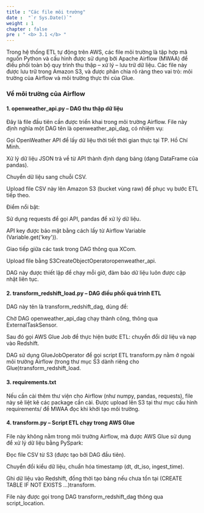 ```yaml
---
title : "Các file môi trường"
date :  "`r Sys.Date()`" 
weight : 1
chapter : false
pre : " <b> 3.1 </b> "
---
```

Trong hệ thống ETL tự động trên AWS, các file môi trường là tập hợp mã nguồn Python và cấu hình được sử dụng bởi Apache Airflow (MWAA) để điều phối toàn bộ quy trình thu thập – xử lý – lưu trữ dữ liệu. Các file này được lưu trữ trong Amazon S3, và được phân chia rõ ràng theo vai trò: môi trường của Airflow và môi trường thực thi của Glue.

### Về môi trường của Airflow
#### 1. openweather_api.py – DAG thu thập dữ liệu
Đây là file đầu tiên cần được triển khai trong môi trường Airflow. File này định nghĩa một DAG tên là openweather_api_dag, có nhiệm vụ:

Gọi OpenWeather API để lấy dữ liệu thời tiết thời gian thực tại TP. Hồ Chí Minh.

Xử lý dữ liệu JSON trả về từ API thành định dạng bảng (dạng DataFrame của pandas).

Chuyển dữ liệu sang chuỗi CSV.

Upload file CSV này lên Amazon S3 (bucket vùng raw) để phục vụ bước ETL tiếp theo.

Điểm nổi bật:

Sử dụng requests để gọi API, pandas để xử lý dữ liệu.

API key được bảo mật bằng cách lấy từ Airflow Variable (Variable.get('key')).

Giao tiếp giữa các task trong DAG thông qua XCom.

Upload file bằng S3CreateObjectOperatoropenweather_api.

DAG này được thiết lập để chạy mỗi giờ, đảm bảo dữ liệu luôn được cập nhật liên tục.

#### 2. transform_redshift_load.py – DAG điều phối quá trình ETL
DAG này tên là transform_redshift_dag, dùng để:

Chờ DAG openweather_api_dag chạy thành công, thông qua ExternalTaskSensor.

Sau đó gọi AWS Glue Job để thực hiện bước ETL: chuyển đổi dữ liệu và nạp vào Redshift.

DAG sử dụng GlueJobOperator để gọi script ETL transform.py nằm ở ngoài môi trường Airflow (trong thư mục S3 dành riêng cho Glue)transform_redshift_load.

#### 3. requirements.txt 
Nếu cần cài thêm thư viện cho Airflow (như numpy, pandas, requests), file này sẽ liệt kê các package cần cài. Được upload lên S3 tại thư mục cấu hình requirements/ để MWAA đọc khi khởi tạo môi trường.

#### 4. transform.py – Script ETL chạy trong AWS Glue
File này không nằm trong môi trường Airflow, mà được AWS Glue sử dụng để xử lý dữ liệu bằng PySpark:

Đọc file CSV từ S3 (được tạo bởi DAG đầu tiên).

Chuyển đổi kiểu dữ liệu, chuẩn hóa timestamp (dt, dt_iso, ingest_time).

Ghi dữ liệu vào Redshift, đồng thời tạo bảng nếu chưa tồn tại (CREATE TABLE IF NOT EXISTS ...)transform.

File này được gọi trong DAG transform_redshift_dag thông qua script_location.